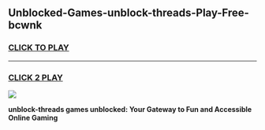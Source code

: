 
## Unblocked-Games-unblock-threads-Play-Free-bcwnk
<h3>
<a href="https://premium76.site?title=unblock-threads&ref=21A">CLICK TO PLAY</a></h3>
<hr>

<h3>
<a href="https://premium76.site?title=unblock-threads&ref=21A">CLICK 2 PLAY</a>
  
</h3>

<a href="https://premium76.site?title=unblock-threads&ref=21A"><img src="https://clearcache.store/games.png"></a>


**unblock-threads games unblocked: Your Gateway to Fun and Accessible Online Gaming**
